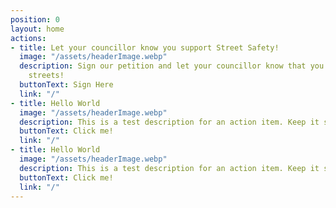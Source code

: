 ```yaml
---
position: 0
layout: home
actions:
- title: Let your councillor know you support Street Safety!
  image: "/assets/headerImage.webp"
  description: Sign our petition and let your councillor know that you support safer
    streets!
  buttonText: Sign Here
  link: "/"
- title: Hello World
  image: "/assets/headerImage.webp"
  description: This is a test description for an action item. Keep it short and sweet.
  buttonText: Click me!
  link: "/"
- title: Hello World
  image: "/assets/headerImage.webp"
  description: This is a test description for an action item. Keep it short and sweet.
  buttonText: Click me!
  link: "/"
---
```


